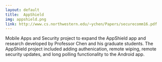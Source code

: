 ```yaml
---
layout: default
title:  AppShield
img: appshield.png
link: http://www.cs.northwestern.edu/~ychen/Papers/securecomm16.pdf
---
```

Mobile Apps and Security project to expand the AppShield app and research developed by Professor Chen and his graduate students. The AppShield project included adding authenication, remote wiping, remote security updates, and long polling functionality to the Android app.